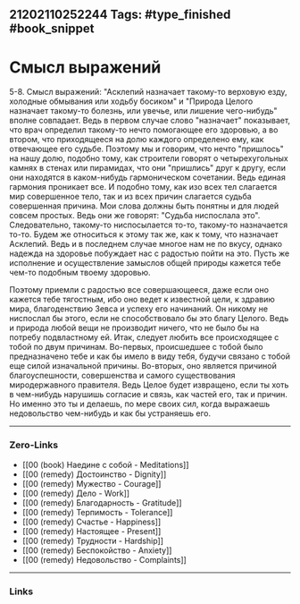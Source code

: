 21202110252244
Tags: #type_finished #book_snippet 
---
# Смысл выражений

 5-8. Смысл выражений: "Асклепий назначает такому-то верховую езду, холодные обмывания или ходьбу босиком" и "Природа Целого назначает такому-то болезнь, или увечье, или лишение чего-нибудь"  вполне совпадает. Ведь в первом случае слово "назначает" показывает, что врач определил такому-то нечто помогающее его здоровью, а во втором,  что приходящееся на долю каждого определено ему, как отвечающее его судьбе. Поэтому мы и говорим, что нечто "пришлось" на нашу долю, подобно тому, как строители говорят о четырехугольных камнях в стенах или пирамидах, что они "пришлись" друг к другу, если они находятся в каком-нибудь гармоническом сочетании. Ведь единая гармония проникает все. И подобно тому, как изо всех тел слагается мир  совершенное тело, так и из всех причин слагается судьба  совершенная причина. Мои слова должны быть понятны и для людей совсем простых. Ведь они же говорят: "Судьба ниспослала это". Следовательно, такому-то ниспосылается то-то, такому-то назначается то-то. Будем же относиться к этому так же, как к тому, что назначает Асклепий. Ведь и в последнем случае многое нам не по вкусу, однако надежда на здоровье побуждает нас с радостью пойти на это. Пусть же исполнение и осуществление замыслов общей природы кажется тебе чем-то подобным твоему здоровью. 
 
 Поэтому приемли с радостью все совершающееся, даже если оно кажется тебе тягостным, ибо оно ведет к известной цели, к здравию мира, благоденствию Зевса и успеху его начинаний. Он никому не ниспослал бы этого, если не способствовало бы это благу Целого. Ведь и природа любой вещи не производит ничего, что не было бы на потребу подвластному ей. Итак, следует любить все происходящее с тобой по двум причинам. Во-первых, происшедшее с тобой было предназначено тебе и как бы имело в виду тебя, будучи связано с тобой еще силой изначальной причины. Во-вторых, оно является причиной благоуспешности, совершенства и самого существования миродержавного правителя. Ведь Целое будет извращено, если ты хоть в чем-нибудь нарушишь согласие и связь, как частей его, так и причин. Но именно это ты и делаешь, по мере своих сил, когда выражаешь недовольство чем-нибудь и как бы устраняешь его. 

---
### Zero-Links
 - [[00 (book) Наедине с собой - Meditations]]
 - [[00 (remedy) Достоинство - Dignity]]
 - [[00 (remedy) Мужество - Courage]]
 - [[00 (remedy) Дело - Work]]
 - [[00 (remedy) Благодарность - Gratitude]]
 - [[00 (remedy) Терпимость - Tolerance]]
 - [[00 (remedy) Счастье - Happiness]]
 - [[00 (remedy) Настоящее - Present]]
 - [[00 (remedy) Трудности - Hardship]]
 - [[00 (remedy) Беспокойство - Anxiety]]
 - [[00 (remedy) Недовольство - Complaints]]
---
### Links
